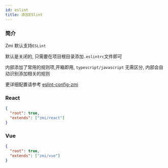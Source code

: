 ```yaml
---
id: eslint
title: 添加ESlint
---
```


### 简介

Zmi 默认支持`ESLint`

默认是关闭的, 只需要在项目根目录添加`.eslintrc`文件即可

内部添加了常用的规则项,开箱即用, `typescript/javascript` 无需区分, 内部会自动识别添加相关的规则

更详细配置请参考 [eslint-config-zmi](https://github.com/l-zoy/eslint-config-zmi)

### React

```json
{
  "root": true,
  "extends": ["zmi/react"]
}
```

### Vue

```json
{
  "root": true,
  "extends": ["zmi/vue"]
}
```
